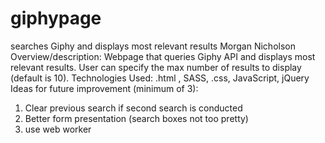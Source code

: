 # giphypage
searches Giphy and displays most relevant results
Morgan Nicholson
Overview/description: Webpage that queries Giphy API and displays most relevant results.  User can specify the max number of results to display (default is 10).
Technologies Used: .html , SASS, .css, JavaScript, jQuery 
Ideas for future improvement (minimum of 3):
1. Clear previous search if second search is conducted
2. Better form presentation (search boxes not too pretty)
3. use web worker